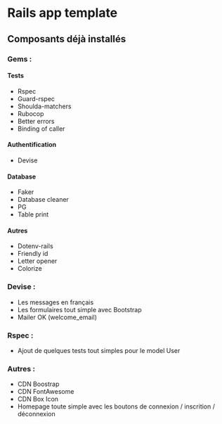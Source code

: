 # Rails app template

## Composants déjà installés

### Gems :

#### Tests  

* Rspec
* Guard-rspec
* Shoulda-matchers
* Rubocop
* Better errors
* Binding of caller

#### Authentification

* Devise

#### Database 

* Faker
* Database cleaner
* PG
* Table print

#### Autres  

* Dotenv-rails
* Friendly id
* Letter opener
* Colorize

### Devise :

* Les messages en français
* Les formulaires tout simple avec Bootstrap
* Mailer OK (welcome_email)

### Rspec :

* Ajout de quelques tests tout simples pour le model User  

### Autres :

* CDN Boostrap
* CDN FontAwesome
* CDN Box Icon
* Homepage toute simple avec les boutons de connexion / inscrition / déconnexion